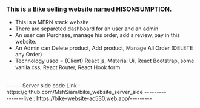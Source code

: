 ### This is a Bike selling website named HISONSUMPTION.
- This is a MERN stack website
- There are separeted dashboard for an user and an admin
- An user can Purchase, manage his order, add a review, pay in this website.
- An Admin can Delete product, Add product, Manage All Order (DELETE any Order)
-  Technology used = (Client) React js, Material Ui, React Bootstrap, some vanila css, React Router, React Hook form.
<br />
------ Server side code Link : https://github.com/MshSiam/bike_website_server_side  ---------
<br />
-------live : https://bike-website-ac530.web.app/---------
